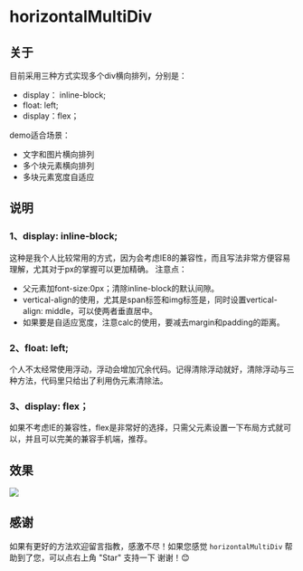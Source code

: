 # horizontalMultiDiv

## 关于
目前采用三种方式实现多个div横向排列，分别是：
- display： inline-block;
- float: left;
- display：flex；

demo适合场景：
- 文字和图片横向排列
- 多个块元素横向排列
- 多块元素宽度自适应
## 说明
### 1、display: inline-block;
这种是我个人比较常用的方式，因为会考虑IE8的兼容性，而且写法非常方便容易理解，尤其对于px的掌握可以更加精确。
注意点：
- 父元素加font-size:0px；清除inline-block的默认间隙。 
- vertical-align的使用，尤其是span标签和img标签是，同时设置vertical-align: middle，可以使两者垂直居中。
- 如果要是自适应宽度，注意calc的使用，要减去margin和padding的距离。

### 2、float: left;
个人不太经常使用浮动，浮动会增加冗余代码。记得清除浮动就好，清除浮动与三种方法，代码里只给出了利用伪元素清除法。

### 3、display: flex；
如果不考虑IE的兼容性，flex是非常好的选择，只需父元素设置一下布局方式就可以，并且可以完美的兼容手机端，推荐。
## 效果
![](https://github.com/mandyJiai/rendering/blob/master/horizontalMultiDiv.png)
## 感谢
如果有更好的方法欢迎留言指教，感激不尽！如果您感觉 `horizontalMultiDiv` 帮助到了您，可以点右上角 "Star" 支持一下 谢谢！:blush: